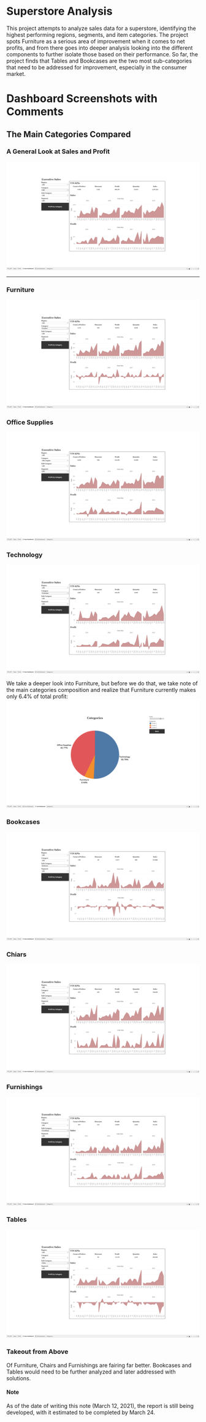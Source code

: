 # Superstore Analysis

This project attempts to analyze sales data for a superstore, identifying the highest performing regions, segments, and item categories. The project spots Furniture as a serious area of improvement when it comes to net profits, and from there goes into deeper analysis looking into the different components to further isolate those based on their performance. So far, the project finds that Tables and Bookcases are the two most sub-categories that need to be addressed for improvement, especially in the consumer market.

# Dashboard Screenshots with Comments

## The Main Categories Compared

### A General Look at Sales and Profit
![Image of Yaktocat](https://raw.githubusercontent.com/haridira/21.03.11.superstore/main/images/21-03-11-superstore-00-overall.png)

---

### Furniture
![Image of Yaktocat](https://raw.githubusercontent.com/haridira/21.03.11.superstore/main/images/21-03-11-superstore-01-furniture.png)

### Office Supplies
![Image of Yaktocat](https://raw.githubusercontent.com/haridira/21.03.11.superstore/main/images/21-03-11-superstore-02-office-supplies.png)

### Technology
![Image of Yaktocat](https://raw.githubusercontent.com/haridira/21.03.11.superstore/main/images/21-03-11-superstore-03-tech.png)

We take a deeper look into Furniture, but before we do that, we take note of the main categories composition and realize that Furniture currently makes only 6.4% of total profit:
![Image of Yaktocat](https://raw.githubusercontent.com/haridira/21.03.11.superstore/main/images/21-03-11-superstore-category-pie-chart.png)

### Bookcases
![Image of Yaktocat](https://raw.githubusercontent.com/haridira/21.03.11.superstore/main/images/21-03-11-superstore-0101-bookcases.png)

### Chiars
![Image of Yaktocat](https://raw.githubusercontent.com/haridira/21.03.11.superstore/main/images/21-03-11-superstore-0102-chairs.png)

### Furnishings
![Image of Yaktocat](https://raw.githubusercontent.com/haridira/21.03.11.superstore/main/images/21-03-11-superstore-0103-furnishings.png)

### Tables
![Image of Yaktocat](https://raw.githubusercontent.com/haridira/21.03.11.superstore/main/images/21-03-11-superstore-0104-tables.png)

### Takeout from Above

Of Furniture, Chairs and Furnishings are fairing far better. Bookcases and Tables would need to be further analyzed and later addressed with solutions.

#### Note
As of the date of writing this note (March 12, 2021), the report is still being developed, with it estimated to be completed by March 24.
